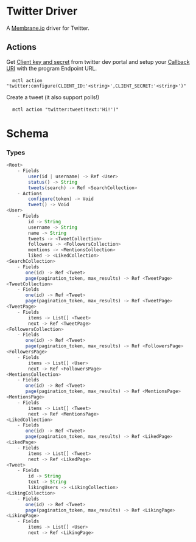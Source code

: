 # Twitter Driver

A [Membrane.io](https://membrane.io/) driver for Twitter.

## Actions

Get [Client key and secret](https://developer.twitter.com/en/portal) from twitter dev portal and setup your [Callback URI](https://developer.twitter.com/en/docs/apps/callback-urls) with the program Endpoint URL.

$~~~~$`mctl action "twitter:configure(CLIENT_ID:'<string>',CLIENT_SECRET:'<string>')"`

Create a tweet (it also support polls!)

$~~~~$`mctl action "twitter:tweet(text:'Hi!')"`

# Schema

### Types
```javascript
<Root>
    - Fields
        user(id | username) -> Ref <User>
        status() -> String
        tweets(search) -> Ref <SearchCollection>
    - Actions
        configure(token) -> Void
        tweet() -> Void
<User>
    - Fields
        id -> String
        username -> String
        name -> String
        tweets -> <TweetCollection>
        followers -> <FollowersCollection>
        mentions -> <MentionsCollection>
        liked -> <LikedCollection>
<SearchCollection>
    - Fields
       one(id) -> Ref <Tweet>
       page(pagination_token, max_results) -> Ref <TweetPage>
<TweetCollection>
    - Fields
       one(id) -> Ref <Tweet>
       page(pagination_token, max_results) -> Ref <TweetPage>
<TweetPage>
    - Fields
        items -> List[] <Tweet>
        next -> Ref <TweetPage>
<FollowersCollection>
    - Fields
       one(id) -> Ref <Tweet>
       page(pagination_token, max_results) -> Ref <FollowersPage>
<FollowersPage>
    - Fields
        items -> List[] <User>
        next -> Ref <FollowersPage>
<MentionsCollection>
    - Fields
       one(id) -> Ref <Tweet>
       page(pagination_token, max_results) -> Ref <MentionsPage>
<MentionsPage>
    - Fields
        items -> List[] <Tweet>
        next -> Ref <MentionsPage>
<LikedCollection>
    - Fields
       one(id) -> Ref <Tweet>
       page(pagination_token, max_results) -> Ref <LikedPage>
<LikedPage>
    - Fields
        items -> List[] <Tweet>
        next -> Ref <LikedPage>
<Tweet>
    - Fields
        id -> String
        text -> String
        likingUsers -> <LikingCollection>
<LikingCollection>
    - Fields
       one(id) -> Ref <Tweet>
       page(pagination_token, max_results) -> Ref <LikingPage>
<LikingPage>
    - Fields
        items -> List[] <User>
        next -> Ref <LikingPage>
```